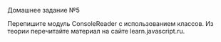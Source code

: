 Домашнее задание №5

Перепишите модуль ConsoleReader с использованием классов. 
Из теории перечитайте материал на сайте learn.javascript.ru.